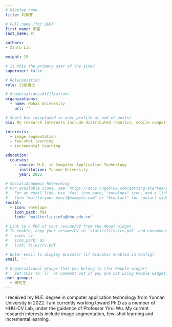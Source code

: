 ```yaml
---
# Display name
title: 刘新富

# Full name (for SEO)
first_name: 新富
last_name: 刘

authors:
- Xinfu Liu

weight: 15

# Is this the primary user of the site?
superuser: false

# Role/position
role: 23级博士

# Organizations/Affiliations
organizations:
  - name: Hohai University
    url: ''

# Short bio (displayed in user profile at end of posts)
bio: My research interests include distributed robotics, mobile computing and programmable matter.

interests:
  - image segmentation
  - few-shot learning
  - incremental learning

education:
  courses:
    - course: M.E. in Computer Application Technology
      institution: Yunnan University
      year: 2022

# Social/Academic Networking
# For available icons, see: https://docs.hugoblox.com/getting-started/page-builder/#icons
#   For an email link, use "fas" icon pack, "envelope" icon, and a link in the
#   form "mailto:your-email@example.com" or "#contact" for contact widget.
social:
  - icon: envelope
    icon_pack: fas
    link: 'mailto:liuxinfu@hhu.edu.cn'

# Link to a PDF of your resume/CV from the About widget.
# To enable, copy your resume/CV to `static/files/cv.pdf` and uncomment the lines below.
# - icon: cv
#   icon_pack: ai
#   link: files/cv.pdf

# Enter email to display Gravatar (if Gravatar enabled in Config)
email: ''

# Organizational groups that you belong to (for People widget)
#   Set this to `[]` or comment out if you are not using People widget.
user_groups:
  - 研究生
---
```


I received my M.E. degree in computer application technology from Yunnan University in 2022. I am currently working toward Ph.D as a member of HHU-CV Lab, under the guidence of Professor Yirui Wu. My current research interests include image segmentation, few-shot learning and incremental learning.